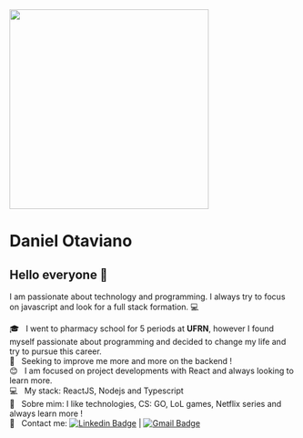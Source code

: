 <img width="350px" align="center" src="https://camo.githubusercontent.com/40fd69681b4b459e5c7556314ec4e2f91e898d99/68747470733a2f2f69322e77702e636f6d2f616c6c68746163636573732e696e666f2f77702d636f6e74656e742f75706c6f6164732f323031382f30332f70726f6772616d6d696e672e6769663f6669743d313238312532433731362673736c3d31">


# Daniel Otaviano

## Hello everyone 👋
I am passionate about technology and programming.
I always try to focus on javascript and look for a full stack formation. :computer:

🎓 &nbsp; I went to pharmacy school for 5 periods at **UFRN**, however I found myself passionate about programming and decided to change my life and try to pursue this career.
 <br/> :purple_heart: &nbsp; Seeking to improve me more and more on the backend !
 <br/> :blush: &nbsp; I am focused on project developments with React and always looking to learn more.
 <br/> :computer: &nbsp; My stack: ReactJS, Nodejs and Typescript
 <br/> 💬  &nbsp; Sobre mim: I like technologies, CS: GO, LoL games, Netflix series and always learn more !
 <br/> :email: &nbsp; Contact me: [![Linkedin Badge](https://img.shields.io/badge/-danielotaviano-blue?style=flat-square&logo=Linkedin&logoColor=white&link=https://www.linkedin.com/in/daniel-otaviano-77b9a61b0/)](https://www.linkedin.com/in/daniel-otaviano-77b9a61b0/) 
| 
[![Gmail Badge](https://img.shields.io/badge/-danielpontes@ufrn.edu.br-c14438?style=flat-square&logo=Gmail&logoColor=white&link=mailto:danielpontes@ufrn.edu.br)](mailto:danielpontes@ufrn.edu.br)

